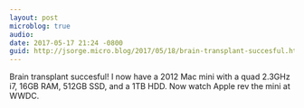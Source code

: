 ```yaml
---
layout: post
microblog: true
audio: 
date: 2017-05-17 21:24 -0800
guid: http://jsorge.micro.blog/2017/05/18/brain-transplant-succesful.html
---
```

Brain transplant succesful! I now have a 2012 Mac mini with a quad 2.3GHz i7, 16GB  RAM, 512GB SSD, and a 1TB HDD. Now watch Apple rev the mini at WWDC.
